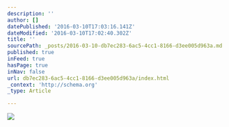 ```yaml
---
description: ''
author: []
datePublished: '2016-03-10T17:03:16.141Z'
dateModified: '2016-03-10T17:02:40.302Z'
title: ''
sourcePath: _posts/2016-03-10-db7ec283-6ac5-4cc1-8166-d3ee005d963a.md
published: true
inFeed: true
hasPage: true
inNav: false
url: db7ec283-6ac5-4cc1-8166-d3ee005d963a/index.html
_context: 'http://schema.org'
_type: Article

---
```

![](https://the-grid-user-content.s3-us-west-2.amazonaws.com/3a03ceb6-e0dd-42a2-8aa1-c47642a0be58.png)